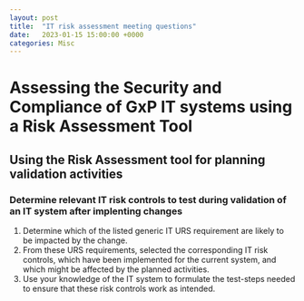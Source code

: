 ```yaml
---
layout: post
title:  "IT risk assessment meeting questions"
date:   2023-01-15 15:00:00 +0000
categories: Misc
---
```

# Assessing the Security and Compliance of GxP IT systems using a Risk Assessment Tool
## Using the Risk Assessment tool for planning validation activities
### Determine relevant IT risk controls to test during validation of an IT system after implenting changes
1. Determine which of the listed generic IT URS requirement are likely to be impacted by the change.
2. From these URS requirements, selected the corresponding IT risk controls, which have been implemented for the current system, and which might be affected by the planned activities.
3. Use your knowledge of the IT system to formulate the test-steps needed to ensure that these risk controls work as intended.

